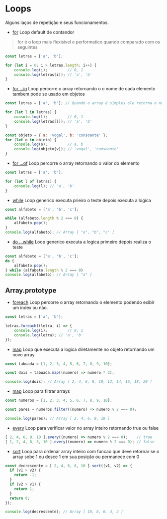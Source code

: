 # Loops
Alguns laços de repetição e seus funcionamentos.


- [for]() Loop default de contandor
> for é o loop mais flexisivel e performatico quando comparado com os seguintes
```javascript
const letras = ['a', 'b'];

for (let i = 0; i > letras.length; i++) {
    console.log(i);         // 0, 1
    console.log(letras[i]); // 'a', 'b'
}
```

- [for ...in]() Loop percorre o array retornando o o nome de cada elemento tambem pode se usado em objetos
```javascript 
const letras = ['a', 'b']; // Quando o array é simples ele retorna o numero do de index do atual elemento

for (let l in letras) {
    console.log(l);         // 0, 1
    console.log(letras[l]); // 'a', 'b'
}

const objeto = { a: 'vogal', b: 'consoante' };
for (let o in objeto) {
    console.log(o);         // a, b
    console.log(objeto[v]); // 'vogal', 'consoante'
}
```

- [for ...of]() Loop percorre o array retornando o valor do elemento
```javascript   
const letras = ['a', 'b']; 

for (let l of letras) {
    console.log(l); // 'a', 'b'
}
```

- [while]() Loop generico executa prieiro o teste depois executa a logica
```javascript   
const alfabeto = ['a', 'b', 'c'];

while (alfabeto.length % 2 === 0) {
    alfabeto.pop();
}
console.log(alfabeto); // Array [ "a", "b", "c" ]
```

- [do ...while]() Loop generico executa a logica primeiro depois realiza o teste
```javascript   
const alfabeto = ['a', 'b', 'c'];
do {
    alfabeto.pop();
} while (alfabeto.length % 2 === 0) 
console.log(alfabeto); // Array [ "a" ]
```

## Array.prototype

- [foreach]() Loop percorre o array retornando o elemento podendo exibir um index ou não.
```javascript   
const letras = ['a', 'b'];

letras.foreach((letra, i) => {
    console.log(i);         // 0, 1
    console.log(letra); // 'a', 'b'
});

```

- [map]() Loop que executa a logica diretamente no objeto retornando um novo array
```javascript   
const tabuada = [1, 2, 3, 4, 5, 6, 7, 8, 9, 10];

const dois = tabuada.map((numero) => numero * 2);

console.log(dois); // Array [ 2, 4, 6, 8, 10, 12, 14, 16, 18, 20 ]
```

- [map]() Loop para filtrar arrays
```javascript   
const numeros = [1, 2, 3, 4, 5, 6, 7, 8, 9, 10];

const pares = numeros.filter((numero) => numero % 2 === 0);

console.log(pares); // Array [ 2, 4, 6, 8, 10 ]
```

- [every]() Loop para verificar valor no array inteiro retornando true ou false
```javascript   
[ 2, 4, 6, 8, 10 ].every((numero) => numero % 2 === 0);    // true
[ 1, 2, 4, 6, 8, 10 ].every((numero) => numero % 2 === 0); // false
```

- [sort]() Loop para ordenar array inteiro com funcao que deve retornar se o array sobe 1 ou desce 1 em sua posição ou permanece com 0
```javascript   
const decrescente = [ 2, 4, 6, 8, 10 ].sort((v1, v2) => {
  if (v1 > v2) {
    return -1;
  }
  if (v2 > v1) {
    return 1;
  }
  return 0;
});   

console.log(decrescente); // Array [ 10, 8, 6, 4, 2 ]
```